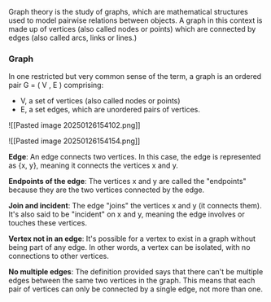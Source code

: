  Graph theory is the study of graphs, which are mathematical structures used to model pairwise relations between objects. A graph in this context is made up of vertices (also called nodes or points) which are connected by edges (also called arcs, links or lines.)

### Graph

In one restricted but very common sense of the term, a graph is an ordered pair G = ( V , E ) comprising: 
- V, a set of vertices (also called nodes or points)
- E, a set edges, which are unordered pairs of vertices.

![[Pasted image 20250126154102.png]]

![[Pasted image 20250126154154.png]]

**Edge**: An edge connects two vertices. In this case, the edge is represented as {x, y}, meaning it connects the vertices x and y.

**Endpoints of the edge**: The vertices x and y are called the "endpoints" because they are the two vertices connected by the edge.

**Join and incident**: The edge "joins" the vertices x and y (it connects them). It's also said to be "incident" on x and y, meaning the edge involves or touches these vertices.

**Vertex not in an edge**: It's possible for a vertex to exist in a graph without being part of any edge. In other words, a vertex can be isolated, with no connections to other vertices.

**No multiple edges**: The definition provided says that there can't be multiple edges between the same two vertices in the graph. This means that each pair of vertices can only be connected by a single edge, not more than one.